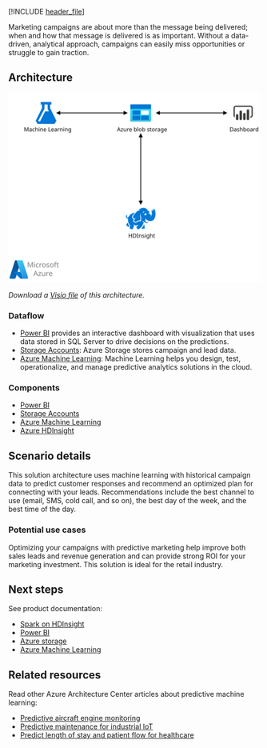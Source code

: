 [!INCLUDE [header_file](../../../includes/sol-idea-header.md)]

Marketing campaigns are about more than the message being delivered; when and how that message is delivered is as important. Without a data-driven, analytical approach, campaigns can easily miss opportunities or struggle to gain traction.

## Architecture

![Architecture diagram that shows predictive marketing with Azure Machine Learning.](../media/predictive-marketing-campaigns-with-machine-learning-and-spark.svg)

*Download a [Visio file](https://arch-center.azureedge.net/predictive-marketing-campaigns-with-machine-learning-and-spark.vsdx) of this architecture.*

### Dataflow

* [Power BI](https://powerbi.microsoft.com) provides an interactive dashboard with visualization that uses data stored in SQL Server to drive decisions on the predictions.
* [Storage Accounts](https://azure.microsoft.com/services/storage): Azure Storage stores campaign and lead data.
* [Azure Machine Learning](https://azure.microsoft.com/services/machine-learning): Machine Learning helps you design, test, operationalize, and manage predictive analytics solutions in the cloud.

### Components

* [Power BI](https://powerbi.microsoft.com)
* [Storage Accounts](https://azure.microsoft.com/services/storage)
* [Azure Machine Learning](https://azure.microsoft.com/services/machine-learning)
* [Azure HDInsight](https://azure.microsoft.com/services/hdinsight)

## Scenario details

This solution architecture uses machine learning with historical campaign data to predict customer responses and recommend an optimized plan for connecting with your leads. Recommendations include the best channel to use (email, SMS, cold call, and so on), the best day of the week, and the best time of the day.

### Potential use cases

Optimizing your campaigns with predictive marketing help improve both sales leads and revenue generation and can provide strong ROI for your marketing investment. This solution is ideal for the retail industry.

## Next steps

See product documentation:

* [Spark on HDInsight](/azure/hdinsight/hdinsight-apache-spark-overview)
* [Power BI](https://powerbi.microsoft.com/documentation/powerbi-landing-page)
* [Azure storage](/azure/storage/common/storage-introduction)
* [Azure Machine Learning](/azure/machine-learning/overview-what-is-azure-ml)

## Related resources

Read other Azure Architecture Center articles about predictive machine learning:

* [Predictive aircraft engine monitoring](./aircraft-engine-monitoring-for-predictive-maintenance-in-aerospace.yml)
* [Predictive maintenance for industrial IoT](./iot-predictive-maintenance.yml)
* [Predict length of stay and patient flow for healthcare](/azure/architecture/example-scenario/digital-health/predict-patient-length-of-stay)
